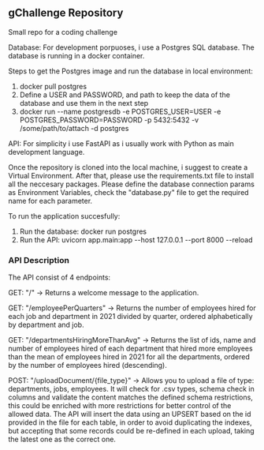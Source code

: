 ## gChallenge Repository
Small repo for a coding challenge

Database:
For development porpuoses, i use a Postgres SQL database. The database is running in a docker container.

Steps to get the Postgres image and run the database in local environment:
1) docker pull postgres
2) Define a USER and PASSWORD, and path to keep the data of the database and use them in the next step
3) docker run --name postgresdb -e POSTGRES_USER=USER -e POSTGRES_PASSWORD=PASSWORD -p 5432:5432 -v /some/path/to/attach -d postgres 


API:
For simplicity i use FastAPI as i usually work with Python as main development language. 

Once the repository is cloned into the local machine, i suggest to create a Virtual Environment. 
After that, please use the requirements.txt file to install all the neccesary packages.
Please define the database connection params as Environment Variables, check the "database.py" file to get the required name for each parameter.

To run the application succesfully:
1) Run the database: docker run postgres
2) Run the API: uvicorn app.main:app --host 127.0.0.1 --port 8000 --reload


### API Description

The API consist of 4 endpoints:

GET: "/" -> Returns a welcome message to the application. 

GET: "/employeePerQuarters" -> Returns the number of employees hired for each job and department in 2021 divided by quarter, ordered alphabetically by department and job.

GET: "/departmentsHiringMoreThanAvg" -> Returns the list of ids, name and number of employees hired of each department that hired more employees than the mean of employees hired in 2021 for all the departments, ordered by the number of employees hired (descending).

POST: "/uploadDocument/{file_type}" -> Allows you to upload a file of type: departments, jobs, employees. It will check for .csv types, schema check in columns and validate the content matches the defined schema restrictions, this could be enriched with more restrictions for better control of the allowed data. The API will insert the data using an UPSERT based on the id provided in the file for each table, in order to avoid duplicating the indexes, but accepting that some records could be re-defined in each upload, taking the latest one as the correct one.

